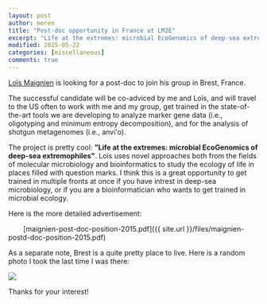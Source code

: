 ```yaml
---
layout: post
author: meren
title: "Post-doc opportunity in France at LM2E"
excerpt: "Life at the extremes: microbial EcoGenomics of deep-sea extremophiles"
modified: 2015-05-22 
categories: [miscellaneous]
comments: true
---
```


[Loïs Maignien](http://pagesperso.univ-brest.fr/~maignien/) is looking for a post-doc to join his group in Brest, France.

The successful candidate will be co-adviced by me and Loïs, and will travel to the US often to work with me and my group, get trained in the state-of-the-art tools we are developing to analyze marker gene data (i.e., oligotyping and minimum entropy decomposition), and for the analysis of shotgun metagenomes (i.e., anvi'o).

The project is pretty cool: <b>"Life at the extremes: microbial EcoGenomics of deep-sea extremophiles"</b>. Loïs uses novel approaches both from the fields of molecular microbiology and bioinformatics to study the ecology of life in places filled with question marks. I think this is a great opportunity to get trained in multiple fronts at once if you have intrest in deep-sea microbiology, or if you are a bioinformatician who wants to get trained in microbial ecology.

Here is the more detailed advertisement:

<i class="fa fa-file-pdf-o" style="padding-left: 30px;"></i> [maignien-post-doc-position-2015.pdf]({{ site.url }}/files/maignien-postd-doc-position-2015.pdf)

As a separate note, Brest is a quite pretty place to live. Here is a random photo I took the last time I was there:

<a href="{{ site.url }}/images/miscellaneous/brest-morning.png"><img src="{{ site.url }}/images/miscellaneous/brest-morning.png"></a>

Thanks for your interest!
